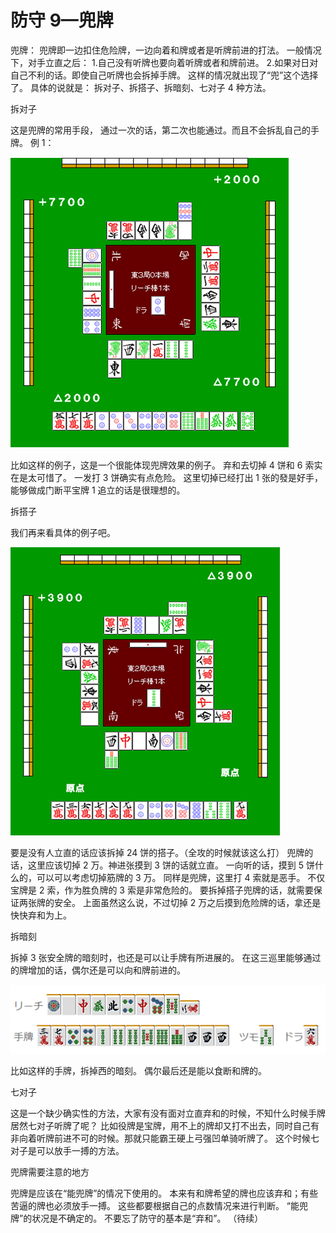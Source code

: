 # 防守 9—兜牌

兜牌：  兜牌即一边扣住危险牌，一边向着和牌或者是听牌前进的打法。  一般情况下，对手立直之后：  1.自己没有听牌也要向着听牌或者和牌前进。 2.如果对日对自己不利的话。即使自己听牌也会拆掉手牌。  这样的情况就出现了“兜”这个选择了。  具体的说就是： 拆对子、拆搭子、拆暗刻、七对子 4 种方法。

 拆对子

 这是兜牌的常用手段， 通过一次的话，第二次也能通过。而且不会拆乱自己的手牌。  例 1：

![image](./output/image_page209_4.png)

 比如这样的例子，这是一个很能体现兜牌效果的例子。 弃和去切掉 4 饼和 6 索实在是太可惜了。 一发打 3 饼确实有点危险。 这里切掉已经打出 1 张的發是好手， 能够做成门断平宝牌 1 追立的话是很理想的。

 拆搭子

 我们再来看具体的例子吧。

![image](./output/image_page210_4.png)

 要是没有人立直的话应该拆掉 24 饼的搭子。（全攻的时候就该这么打） 兜牌的话，这里应该切掉 2 万。神进张摸到 3 饼的话就立直。  一向听的话，摸到 5 饼什么的，可以可以考虑切掉筋牌的 3 万。  同样是兜牌，这里打 4 索就是恶手。 不仅宝牌是 2 索，作为胜负牌的 3 索是非常危险的。  要拆掉搭子兜牌的话，就需要保证两张牌的安全。  上面虽然这么说，不过切掉 2 万之后摸到危险牌的话，拿还是快快弃和为上。

 拆暗刻

拆掉 3 张安全牌的暗刻时，也还是可以让手牌有所进展的。 在这三巡里能够通过的牌增加的话，偶尔还是可以向和牌前进的。

![image](./output/image_page211_6.png)

比如这样的手牌，拆掉西的暗刻。 偶尔最后还是能以食断和牌的。

 七对子

  这是一个缺少确实性的方法，大家有没有面对立直弃和的时候，不知什么时候手牌居然七对子听牌了呢？  比如役牌是宝牌，用不上的牌却又打不出去，同时自己有非向着听牌前进不可的时候。那就只能霸王硬上弓强凹单骑听牌了。  这个时候七对子是可以放手一搏的方法。

 兜牌需要注意的地方

  兜牌是应该在“能兜牌”的情况下使用的。 本来有和牌希望的牌也应该弃和；有些苦逼的牌也必须放手一搏。 这些都要根据自己的点数情况来进行判断。  “能兜牌”的状况是不确定的。  不要忘了防守的基本是“弃和”。   （待续）
